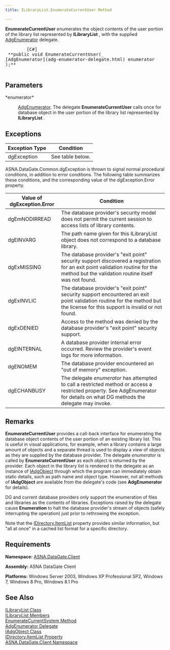 ```yaml
---
title: ILibraryList.EnumerateCurrentUser Method

---
```


**EnumerateCurrentUser** enumerates the object contents of the user portion of the library list represented by **ILibraryList** , with the supplied [AdgEnumerator](adg-enumerator-delegate.html) delegate.
<pre class="prettyprint">
        <span class="lang">[C#]</span>
 **public void EnumerateCurrentUser(_<br />[AdgEnumerator](adg-enumerator-delegate.html) enumerator <br />);** 
      </pre>


## Parameters

<dl>
        <dt>
 *enumerator* 
        </dt>
        <dd>

[AdgEnumerator](adg-enumerator-delegate.html). The delegate **EnumerateCurrentUser** calls once for database object in the user portion of the library list represented by **ILibraryList** .
</dd>
</dl>

## Exceptions



| Exception Type | Condition |
| ---- | ---- |
| dgException | See table below. |



ASNA.DataGate.Common.dgException is thrown to signal normal procedural conditions, in addition to error conditions. The following table summarizes these conditions, and the corresponding value of the dgException.Error property.<br />



| Value of dgException.Error | Condition |
| ---- | ---- |
| <p>dgEmNODIRREAD | The database provider's security model does not permit the current session to access lists of library contents. |
| dgEINVARG | The path name given for this ILibraryList object does not correspond to a database library. |
| dgExMISSING | The database provider's "exit point" security support discovered a registration for an exit point validation routine for the method but the validation routine itself was not found. |
| dgExINVLIC | The database provider's "exit point" security support encountered an exit point validation routine for the method but the license for this support is invalid or not found. |
| dgExDENIED | Access to the method was denied by the database provider's "exit point" security support. |
| dgEINTERNAL | A database provider internal error occurred. Review the provider's event logs for more information. |
| dgENOMEM | The database provider encountered an "out of memory" exception. |
| dgECHANBUSY | The delegate *enumerator* has attempted to call a restricted method or access a restricted property. See AdgEnumerator for details on what DG methods the delegate may invoke. |



## Remarks

**EnumerateCurrentUser** provides a call-back interface for enumerating the database object contents of the user portion of an existing library list. This is useful in visual applications, for example, when a library contains a large amount of objects and a separate thread is used to display a view of objects as they are supplied by the database provider. The delegate *enumerator* is called by **EnumerateCurrentUser** as each object is returned by the provider. Each object in the library list is rendered to the delegate as an instance of [ IAdgObject](iadg-object-class.html) through which the program can immediately obtain static details, such as path name and object type. However, not all methods of **IAdgObject** are available from the delegate's code (see **AdgEnumerator** for details).

DG and current database providers only support the enumeration of files and libraries as the contents of libraries. Exceptions raised by the delegate cause **Enumeration** to halt the database provider's stream of objects (safely interrupting the operation) just prior to rethrowing the exception.

Note that the [IDirectory.ItemList](idirectory-class-item-list-property.html) property provides similar information, but "all at once" in a cached list format for a specific directory.
## Requirements

<span><strong class="hcp2">Namespace:</strong> [ASNA.DataGate.Client](datagate-client-namespace.html) </span> 

<span><strong class="hcp2">Assembly:</strong> ASNA DataGate Client</span> 

<span><strong class="hcp2">Platforms:</strong> Windows Server 2003, Windows XP Professional SP2, Windows 7, Windows 8 Pro, Windows 8.1 Pro</span> 
## See Also


[ILibraryList Class](ilibrary-list-class.html)
      <br />
[ILibraryList Members](ilibrary-list-members.html)
      <br />
      [EnumerateCurrentSystem 
					Method](ilibrary-list-class-enumerate-current-system-method.html)
      <br />
[AdgEnumerator Delegate](adg-enumerator-delegate.html)
      <br />
[IAdgObject Class](iadg-object-class.html)
      <br />
[IDirectory.ItemList Property](idirectory-class-item-list-property.html)
      <br />
[ASNA.DataGate.Client Namespace](datagate-client-namespace.html)

